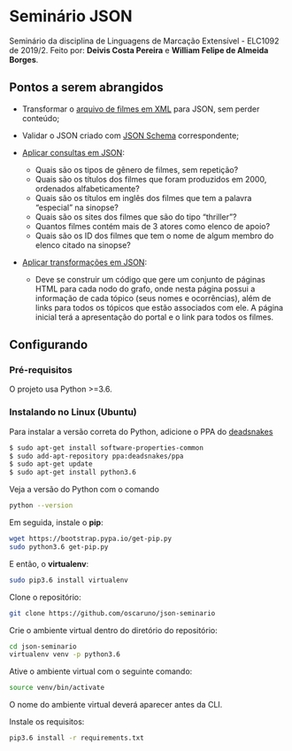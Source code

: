 # Seminário JSON
Seminário da disciplina de Linguagens de Marcação Extensível - ELC1092 de 2019/2.
Feito por: **Deivis Costa Pereira** e **William Felipe de Almeida Borges**.

## Pontos a serem abrangidos
* Transformar o [arquivo de filmes em XML](blob/master/files/GioMovies.xtm) para JSON, sem perder conteúdo;

* Validar o JSON criado com [JSON Schema](..blob/master/files/GioSchema.json) correspondente;

* [Aplicar consultas em JSON](..blob/master/queries.py):
    * Quais são os tipos de gênero de filmes, sem repetição?
    * Quais são os títulos dos filmes que foram produzidos em 2000, ordenados alfabeticamente?
    * Quais são os títulos em inglês dos filmes que tem a palavra “especial” na sinopse?
    * Quais são os sites dos filmes que são do tipo “thriller”?
    * Quantos filmes contém mais de 3 atores como elenco de apoio?
    * Quais são os ID dos filmes que tem o nome de algum membro do elenco citado na
sinopse?

* [Aplicar transformações em JSON](../blob/master/transform/):
    * Deve se construir um código que gere um conjunto de páginas HTML para cada nodo do grafo, onde nesta página possui a informação de cada tópico (seus nomes e ocorrências), além de links para todos os tópicos que estão associados com ele. A página inicial terá a apresentação do portal e o link para todos os filmes.

## Configurando
### Pré-requisitos

O projeto usa Python >=3.6.

### Instalando no Linux (Ubuntu)
Para instalar a versão correta do Python, adicione o PPA do [deadsnakes](https://launchpad.net/~deadsnakes/+archive/ubuntu/ppa)
```bash
$ sudo apt-get install software-properties-common
$ sudo add-apt-repository ppa:deadsnakes/ppa
$ sudo apt-get update
$ sudo apt-get install python3.6
```
Veja a versão do Python com o comando
```bash
python --version
```
Em seguida, instale o **pip**:
```bash
wget https://bootstrap.pypa.io/get-pip.py
sudo python3.6 get-pip.py
```
E então, o **virtualenv**:
```bash
sudo pip3.6 install virtualenv
```
Clone o repositório:
```bash
git clone https://github.com/oscaruno/json-seminario
``` 
Crie o ambiente virtual dentro do diretório do repositório:
```bash
cd json-seminario
virtualenv venv -p python3.6
```
Ative o ambiente virtual com o seguinte comando: 
```bash
source venv/bin/activate
``` 
O nome do ambiente virtual deverá aparecer antes da CLI.

Instale os requisitos:
```bash
pip3.6 install -r requirements.txt
```
